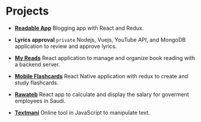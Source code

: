 # Projects

* **[Readable App](https://github.com/iHani/readable-app)**
   Blogging app with React and Redux.

* **Lyrics approval** ```private```
  Nodejs, Vuejs, YouTube API, and MongoDB application to review and approve lyrics.

* **[My Reads](https://github.com/iHani/my-reads-app)**
  React application to manage and organize book reading with a backend server.

* **[Mobile Flashcards](https://github.com/iHani/mobile-flashcards)**
  React Native application with redux to create and study flashcards.
  
* **[Rawateb](https://github.com/iHani/rawateb)**
  React app to calculate and display the salary for goverment employees in Saudi.
  
* **[Textmani](https://github.com/iHani/textmani)**
  Online tool in JavaScript to manipulate text.
